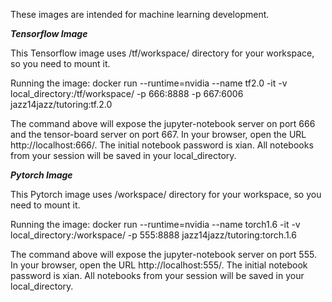These images are intended for machine learning development. 

***Tensorflow Image***

This Tensorflow image uses /tf/workspace/ directory for your workspace, so you need to mount it.

Running the image:
docker run --runtime=nvidia  --name tf2.0 -it -v local_directory:/tf/workspace/ -p 666:8888  -p 667:6006 jazz14jazz/tutoring:tf.2.0

The command above will expose the jupyter-notebook server on port 666 and the tensor-board server on port 667.
In your browser, open the URL http://localhost:666/. The initial notebook password is xian. All notebooks from your session will be saved in your local_directory. 


***Pytorch Image***

This Pytorch image uses /workspace/ directory for your workspace, so you need to mount it.

Running the image:
docker run --runtime=nvidia  --name torch1.6 -it -v local_directory:/workspace/ -p 555:8888  jazz14jazz/tutoring:torch.1.6

The command above will expose the jupyter-notebook server on port 555.
In your browser, open the URL http://localhost:555/. The initial notebook password is xian. All notebooks from your session will be saved in your local_directory.
